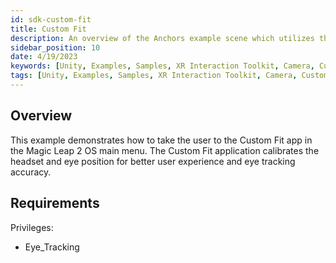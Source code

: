 ```yaml
---
id: sdk-custom-fit
title: Custom Fit
description: An overview of the Anchors example scene which utilizes the Spaces application.
sidebar_position: 10
date: 4/19/2023
keywords: [Unity, Examples, Samples, XR Interaction Toolkit, Camera, Custom Fit, Eye Tracking]
tags: [Unity, Examples, Samples, XR Interaction Toolkit, Camera, Custom Fit, Eye Tracking]
---
```



## Overview

This example demonstrates how to take the user to the Custom Fit app in the Magic Leap 2 OS main menu. The Custom Fit application calibrates the headset and eye position for better user experience and eye tracking accuracy.

## Requirements

Privileges:

- Eye_Tracking
